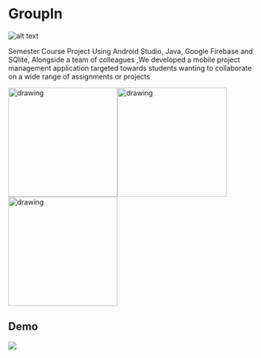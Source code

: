 # GroupIn
![alt text](https://i.imgur.com/QqPwkZg.png)

Semester Course Project
Using Android Studio, Java, Google Firebase and SQlite, Alongside a team of colleagues ,We developed a mobile project management application targeted towards students wanting to collaborate on a wide range of assignments or projects


<img src="https://i.imgur.com/1ySh47V.png" alt="drawing" width="220"/><img src="https://i.imgur.com/i8iH3PP.png" alt="drawing" width="220"/><img src="https://i.imgur.com/3dtdtwF.png" alt="drawing" width="220"/>

## Demo
<img src="https://i.imgur.com/cFPtVUv.gif" />
